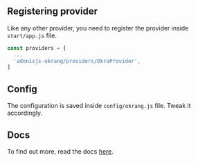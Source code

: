 ## Registering provider

Like any other provider, you need to register the provider inside `start/app.js` file.

```js
const providers = [
  ...
  'adonisjs-okrang/providers/OkraProvider',
]
```

## Config

The configuration is saved inside `config/okrang.js` file. Tweak it accordingly.

## Docs

To find out more, read the docs [here](https://github.com/stitchng/adonis-okrang).
